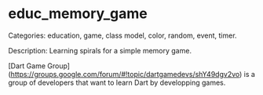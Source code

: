# educ_memory_game

Categories: education, game, class model, color, random, event, timer.

Description: Learning spirals for a simple memory game.

[Dart Game Group] (https://groups.google.com/forum/#!topic/dartgamedevs/shY49dgv2vo)
is a group of developers that want to learn Dart by developping games.






